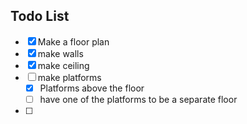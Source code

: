 ## Todo List
- [x] Make a floor plan
- [x] make walls
- [x] make ceiling
- [ ] make platforms
	- [x] Platforms above the floor
	- [ ] have one of the platforms to be a separate floor
- [ ] 